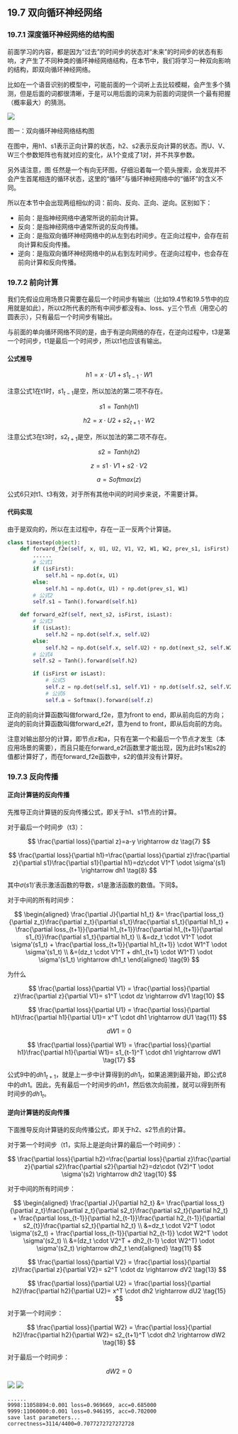 <!--Copyright © Microsoft Corporation. All rights reserved.
  适用于[License](https://github.com/Microsoft/ai-edu/blob/master/LICENSE.md)版权许可-->

## 19.7 双向循环神经网络

### 19.7.1 深度循环神经网络的结构图

前面学习的内容，都是因为“过去”的时间步的状态对“未来”的时间步的状态有影响，才产生了不同种类的循环神经网络结构，在本节中，我们将学习一种双向影响的结构，即双向循环神经网络。

比如在一个语音识别的模型中，可能前面的一个词听上去比较模糊，会产生多个猜测，但是后面的词都很清晰，于是可以用后面的词来为前面的词提供一个最有把握（概率最大）的猜测。

<img src="../Images/19/bi_rnn_net.png"/>

图一：双向循环神经网络结构图

在图中，用h1、s1表示正向计算的状态，h2、s2表示反向计算的状态。而U、V、W三个参数矩阵也有就对应的变化，从1个变成了1对，并不共享参数。

另外请注意，图 任然是一个有向无环图，仔细沿着每一个箭头搜索，会发现并不会产生首尾相连的循环状态，这里的“循环”与循环神经网络中的“循环”的含义不同。

所以在本节中会出现两组相似的词：前向、反向、正向、逆向。区别如下：

- 前向：是指神经网络中通常所说的前向计算。
- 反向：是指神经网络中通常所说的反向传播。
- 正向：是指双向循环神经网络中的从左到右时间步。在正向过程中，会存在前向计算和反向传播。
- 逆向：是指双向循环神经网络中的从右到左时间步。在逆向过程中，也会存在前向计算和反向传播。

### 19.7.2 前向计算

我们先假设应用场景只需要在最后一个时间步有输出（比如19.4节和19.5节中的应用就是如此），所以t2所代表的所有中间步都没有a、loss、y三个节点（用空心的圆表示），只有最后一个时间步有输出。

与前面的单向循环网络不同的是，由于有逆向网络的存在，在逆向过程中，t3是第一个时间步，t1是最后一个时间步，所以t1也应该有输出。

#### 公式推导

$$
h1 = x \cdot U1 + s1_{t-1} \cdot W1 \tag{1}
$$

注意公式1在t1时，$s1_{t-1}$是空，所以加法的第二项不存在。

$$
s1 = Tanh(h1) \tag{2}
$$

$$
h2 = x \cdot U2 + s2_{t+1} \cdot W2 \tag{3}
$$

注意公式3在t3时，$s2_{t+1}$是空，所以加法的第二项不存在。

$$
s2 = Tanh(h2) \tag{4}
$$

$$
z = s1 \cdot V1 + s2 \cdot V2 \tag{5}
$$

$$
a = Softmax(z) \tag{6}
$$

公式6只对t1、t3有效，对于所有其他中间的时间步来说，不需要计算。

#### 代码实现

由于是双向的，所以在主过程中，存在一正一反两个计算链。

```Python
class timestep(object):
    def forward_f2e(self, x, U1, U2, V1, V2, W1, W2, prev_s1, isFirst):
        ......
        # 公式1
        if (isFirst):
            self.h1 = np.dot(x, U1)
        else:
            self.h1 = np.dot(x, U1) + np.dot(prev_s1, W1) 
        # 公式2
        self.s1 = Tanh().forward(self.h1)

    def forward_e2f(self, next_s2, isFirst, isLast):
        # 公式3
        if (isLast):
            self.h2 = np.dot(self.x, self.U2)
        else:
            self.h2 = np.dot(self.x, self.U2) + np.dot(next_s2, self.W2)
        # 公式4
        self.s2 = Tanh().forward(self.h2)

        if (isFirst or isLast):
            # 公式5
            self.z = np.dot(self.s1, self.V1) + np.dot(self.s2, self.V2)
            # 公式6
            self.a = Softmax().forward(self.z)
```
正向的前向计算函数叫做forward_f2e，意为front to end，即从前向后的方向；逆向的前向计算函数叫做forward_e2f，意为end to front，即从后向前的方向。

注意对输出部分的计算，即节点z和a，只有在第一个和最后一个节点才发生（本应用场景的需要），而且只能在forward_e2f函数里才能出现，因为此时s1和s2的值都计算好了，而在forward_f2e函数中，s2的值并没有计算好。

### 19.7.3 反向传播

#### 正向计算链的反向传播

先推导正向计算链的反向传播公式，即关于h1、s1节点的计算。

对于最后一个时间步（t3）：

$$
\frac{\partial loss}{\partial z}=a-y \rightarrow dz \tag{7}
$$

$$
\frac{\partial loss}{\partial h1}=\frac{\partial loss}{\partial z}\frac{\partial z}{\partial s1}\frac{\partial s1}{\partial h1}=dz\cdot V1^T \odot \sigma'(s1) \rightarrow dh1 \tag{8}
$$

其中$\sigma(s1)'$表示激活函数的导数，$s1$是激活函数的数值。下同$。

对于中间的所有时间步：

$$
\begin{aligned}
\frac{\partial J}{\partial h1_t} &= \frac{\partial loss_t}{\partial z_t}\frac{\partial z_t}{\partial s1_t}\frac{\partial s1_t}{\partial h1_t} + \frac{\partial loss_{t+1}}{\partial h1_{t+1}}\frac{\partial h1_{t+1}}{\partial s1_{t}}\frac{\partial s1_t}{\partial h1_t}
\\
&=dz_t \cdot V1^T \odot \sigma'(s1_t) + \frac{\partial loss_{t+1}}{\partial h1_{t+1}} \cdot W1^T \odot \sigma'(s1_t)
\\
&=(dz_t \cdot V1^T + dh1_{t+1} \cdot W1^T) \odot \sigma'(s1_t) \rightarrow dh1_t
\end{aligned} \tag{9}
$$

为什么

$$
\frac{\partial loss}{\partial V1} = \frac{\partial loss}{\partial z}\frac{\partial z}{\partial V1}= s1^T \cdot dz \rightarrow dV1 \tag{10}
$$

$$
\frac{\partial loss}{\partial U1} = \frac{\partial loss}{\partial h1}\frac{\partial h1}{\partial U1}= x^T \cdot dh1 \rightarrow dU1 \tag{11}
$$

$$
dW1 = 0 \tag{16}
$$

$$
\frac{\partial loss}{\partial W1} = \frac{\partial loss}{\partial h1}\frac{\partial h1}{\partial W1}= s1_{t-1}^T \cdot dh1 \rightarrow dW1 \tag{17}
$$


公式9中的$dh1_{t+1}$，就是上一步中计算得到的$dh1_t$，如果追溯到最开始，即公式8中的$dh1$。因此，先有最后一个时间步的$dh1$，然后依次向前推，就可以得到所有时间步的$dh1_t$。

#### 逆向计算链的反向传播

下面推导反向计算链的反向传播公式，即关于h2、s2节点的计算。

对于第一个时间步（t1，实际上是逆向计算的最后一个时间步）：

$$
\frac{\partial loss}{\partial h2}=\frac{\partial loss}{\partial z}\frac{\partial z}{\partial s2}\frac{\partial s2}{\partial h2}=dz\cdot (V2)^T \odot \sigma'(s2) \rightarrow dh2 \tag{10}
$$

对于中间的所有时间步：

$$
\begin{aligned}
\frac{\partial J}{\partial h2_t} &= \frac{\partial loss_t}{\partial z_t}\frac{\partial z_t}{\partial s2_t}\frac{\partial s2_t}{\partial h2_t} + \frac{\partial loss_{t-1}}{\partial h2_{t-1}}\frac{\partial h2_{t-1}}{\partial s2_{t}}\frac{\partial s2_t}{\partial h2_t}
\\
&=dz_t \cdot V2^T \odot \sigma'(s2_t) + \frac{\partial loss_{t-1}}{\partial h2_{t-1}} \cdot W2^T \odot \sigma'(s2_t)
\\
&=(dz_t \cdot V2^T + dh2_{t-1} \cdot W2^T) \odot \sigma'(s2_t) \rightarrow dh2_t
\end{aligned} \tag{11}
$$


$$
\frac{\partial loss}{\partial V2} = \frac{\partial loss}{\partial z}\frac{\partial z}{\partial V2}= s2^T \cdot dz \rightarrow dV2 \tag{13}
$$



$$
\frac{\partial loss}{\partial U2} = \frac{\partial loss}{\partial h2}\frac{\partial h2}{\partial U2}= x^T \cdot dh2 \rightarrow dU2 \tag{15}
$$

对于第一个时间步：


$$
\frac{\partial loss}{\partial W2} = \frac{\partial loss}{\partial h2}\frac{\partial h2}{\partial W2}= s2_{t+1}^T \cdot dh2 \rightarrow dW2 \tag{18}
$$

对于最后一个时间步：

$$
dW2 = 0 \tag{19}
$$



<img src="../Images/19/birnn_loss.png"/>
<img src="../Images/19/birnn_result.png"/>

```
......
9998:11058894:0.001 loss=0.969669, acc=0.685000
9999:11060000:0.001 loss=0.946195, acc=0.702000
save last parameters...
correctness=3114/4400=0.7077272727272728
```